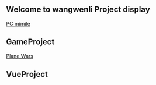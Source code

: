 ## Welcome to wangwenli Project display

[PC mimile](https://cxywwl1226.github.io/mimile/)



## GameProject

[Plane Wars](https://cxywwl1226.github.io/fjdz/)


## VueProject


